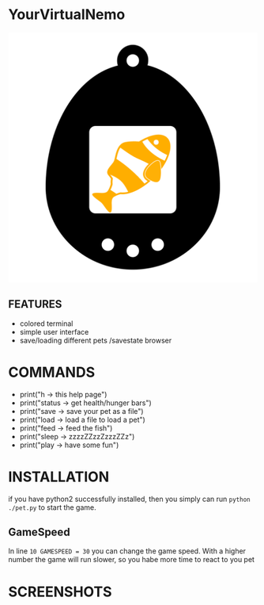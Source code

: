 # YourVirtualNemo


![GitHub Logo](/documentation/vf_logo.png)




## FEATURES

* colored terminal
* simple user interface
* save/loading different pets /savestate browser

# COMMANDS
* print("h -> this help page")
* print("status -> get health/hunger bars")
* print("save -> save your pet as a file")
* print("load -> load a file to load a pet")
* print("feed -> feed the fish")
* print("sleep -> zzzzZZzzZzzzZZz")
* print("play -> have some fun")


# INSTALLATION
if you have python2 successfully installed, then you simply can run `python ./pet.py` to start the game.

## GameSpeed
In line `10 GAMESPEED = 30` you can change the game speed. With a higher number the game will run slower, so you habe more time to react to you pet


# SCREENSHOTS
